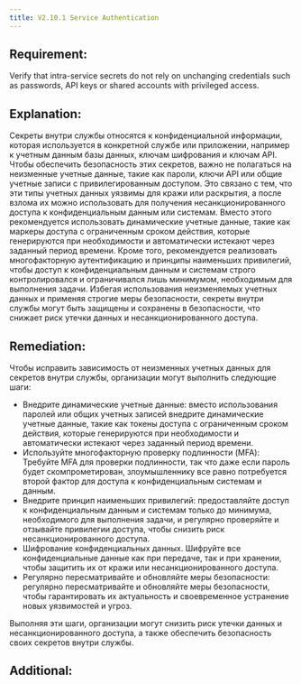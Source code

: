 ```yaml
---
title: V2.10.1 Service Authentication
---
```




## Requirement:

Verify that intra-service secrets do not rely on unchanging credentials such as passwords, API keys or shared accounts with privileged access.

## Explanation:

Секреты внутри службы относятся к конфиденциальной информации, которая используется в конкретной службе или приложении, например к учетным данным базы данных, ключам шифрования и ключам API. Чтобы обеспечить безопасность этих секретов, важно не полагаться на неизменные учетные данные, такие как пароли, ключи API или общие учетные записи с привилегированным доступом. Это связано с тем, что эти типы учетных данных уязвимы для кражи или раскрытия, а после взлома их можно использовать для получения несанкционированного доступа к конфиденциальным данным или системам. Вместо этого рекомендуется использовать динамические учетные данные, такие как маркеры доступа с ограниченным сроком действия, которые генерируются при необходимости и автоматически истекают через заданный период времени. Кроме того, рекомендуется реализовать многофакторную аутентификацию и принципы наименьших привилегий, чтобы доступ к конфиденциальным данным и системам строго контролировался и ограничивался лишь минимумом, необходимым для выполнения задачи. Избегая использования неизменяемых учетных данных и применяя строгие меры безопасности, секреты внутри службы могут быть защищены и сохранены в безопасности, что снижает риск утечки данных и несанкционированного доступа.

## Remediation:

Чтобы исправить зависимость от неизменных учетных данных для секретов внутри службы, организации могут выполнить следующие шаги: 

- Внедрите динамические учетные данные: вместо использования паролей или общих учетных записей внедрите динамические учетные данные, такие как токены доступа с ограниченным сроком действия, которые генерируются при необходимости и автоматически истекают через заданный период времени. 
- Используйте многофакторную проверку подлинности (MFA): Требуйте MFA для проверки подлинности, так что даже если пароль будет скомпрометирован, злоумышленнику все равно потребуется второй фактор для доступа к конфиденциальным системам и данным. 
- Внедрите принцип наименьших привилегий: предоставляйте доступ к конфиденциальным данным и системам только до минимума, необходимого для выполнения задачи, и регулярно проверяйте и отзывайте привилегии доступа, чтобы снизить риск несанкционированного доступа. 
- Шифрование конфиденциальных данных. Шифруйте все конфиденциальные данные как при передаче, так и при хранении, чтобы защитить их от кражи или несанкционированного доступа. 
- Регулярно пересматривайте и обновляйте меры безопасности: регулярно пересматривайте и обновляйте меры безопасности, чтобы гарантировать их актуальность и своевременное устранение новых уязвимостей и угроз. 


Выполняя эти шаги, организации могут снизить риск утечки данных и несанкционированного доступа, а также обеспечить безопасность своих секретов внутри службы.

## Additional:




